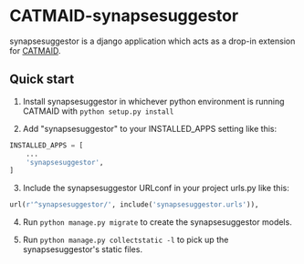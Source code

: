 # CATMAID-synapsesuggestor

synapsesuggestor is a django application which acts as a drop-in
extension for [CATMAID](www.catmaid.org).

## Quick start

1. Install synapsesuggestor in whichever python environment is running
CATMAID with `python setup.py install`

2. Add "synapsesuggestor" to your INSTALLED_APPS setting like this:

```python
INSTALLED_APPS = [
    ...
    'synapsesuggestor',
]
```

3. Include the synapsesuggestor URLconf in your project urls.py like this:

```python
url(r'^synapsesuggestor/', include('synapsesuggestor.urls')),
```

4. Run `python manage.py migrate` to create the synapsesuggestor models.

5. Run `python manage.py collectstatic -l` to pick up the
synapsesuggestor's static files.
